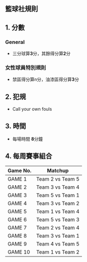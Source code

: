 ## 籃球社規則


## 1. 分數

### General
- 三分球算**3**分，其餘得分算**2**分

### 女性球員特別規則
- 禁區得分算n分，油漆區得分算**3**分

## 2. 犯規
- Call your own fouls

## 3. 時間
- 每場時間 **8**分鐘

## 4. 每周賽事組合

| Game No. | Matchup          |
|----------|------------------|
| GAME 1   | Team 2 vs Team 5 |
| GAME 2   | Team 3 vs Team 4 |
| GAME 3   | Team 5 vs Team 1 |
| GAME 4   | Team 3 vs Team 2 |
| GAME 5   | Team 1 vs Team 4 |
| GAME 6   | Team 5 vs Team 3 |
| GAME 7   | Team 2 vs Team 4 |
| GAME 8   | Team 3 vs Team 1 |
| GAME 9   | Team 4 vs Team 5 |
| GAME 10  | Team 1 vs Team 2 |